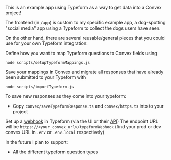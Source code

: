 This is an example app using Typeform as a way to get data into a Convex project!

The frontend (in `/app`) is custom to my specific example app, a dog-spotting "social media" app 
using a Typeform to collect the dogs users have seen.

On the other hand, there are several reusable/general pieces that you could use for your own 
Typeform integration:

Define how you want to map Typeform questions to Convex fields using 

`node scripts/setupTypeformMappings.js`

Save your mappings in Convex and migrate all responses that have already been submitted to your Typeform with

`node scripts/importTypeform.js`

To save new responses as they come into your typeform:

- Copy `convex/saveTypeformResponse.ts` and `convex/https.ts` into to your project 

Set up a [webhook](https://www.typeform.com/help/a/webhooks-360029573471/) in Typeform 
(via the UI or their [API](https://www.typeform.com/developers/webhooks/reference/create-or-update-webhook/))
The endpoint URL will be `https://<your_convex_url>/typeformWebhook`
(find your prod or dev convex URL in `.env` or `.env.local` respectively)


In the future I plan to support:

- All the different typeform question types

